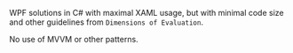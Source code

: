 

WPF solutions in C# with maximal XAML usage, but with minimal code size and other guidelines from `Dimensions of Evaluation`. 

No use of MVVM or other patterns.